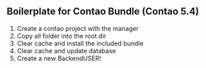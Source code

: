 ## Boilerplate for Contao Bundle (Contao 5.4)

1. Create a contao project with the manager
2. Copy all folder into the root dir
3. Clear cache and install the included bundle
4. Clear cache and update database
5. Create a new BackendUSER!

